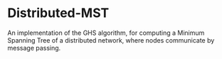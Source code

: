 # Distributed-MST
An implementation of the GHS algorithm, for computing a Minimum Spanning Tree of a distributed network, where nodes communicate by message passing.
